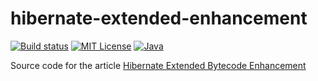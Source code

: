 # hibernate-extended-enhancement

[![Build status](https://github.com/forketyfork/hibernate-extended-enhancement/actions/workflows/build.yml/badge.svg)](https://github.com/forketyfork/hibernate-extended-enhancement/actions/workflows/build.yml)
[![MIT License](https://img.shields.io/badge/license-MIT-blue.svg)](LICENSE)
[![Java](https://img.shields.io/badge/language-Java-orange.svg)](https://www.oracle.com/java/)

Source code for the article [Hibernate Extended Bytecode Enhancement](https://medium.com/@forketyfork/hibernate-extended-bytecode-enhancement-ae73962c9bf4)
